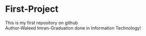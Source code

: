# First-Project
 This is my first repository on github
<br>
Author-Waleed Imran-Graduation done in Information Technology!
